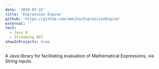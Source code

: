 ```yaml
---
date: '2019-07-15'
title: 'Expression Engine'
github: 'https://github.com/amnjha/ExpressionEngine'
external: ''
tech:
  - Java 8
  - Streaming API
showInProjects: true
---
```


A Java library for facilitating evaluation of Mathematical Expressions, via String inputs.
